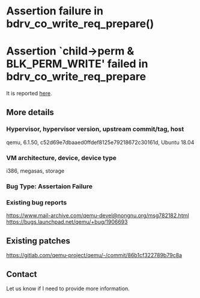 # Assertion failure in bdrv_co_write_req_prepare()

# Assertion `child->perm & BLK_PERM_WRITE' failed in bdrv_co_write_req_prepare

It is reported [here](https://www.mail-archive.com/qemu-devel@nongnu.org/msg782182.html).



## More details

### Hypervisor, hypervisor version, upstream commit/tag, host

qemu, 6.1.50, c52d69e7dbaaed0ffdef8125e79218672c30161d, Ubuntu 18.04

### VM architecture, device, device type

i386, megasas, storage

### Bug Type: Assertaion Failure

### Existing bug reports

https://www.mail-archive.com/qemu-devel@nongnu.org/msg782182.html
https://bugs.launchpad.net/qemu/+bug/1906693

## Existing patches

https://gitlab.com/qemu-project/qemu/-/commit/86b1cf322789b79c8a

## Contact

Let us know if I need to provide more information.
